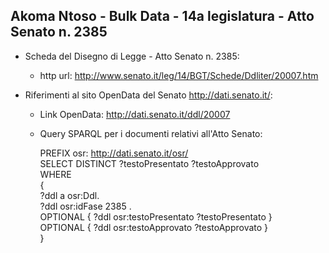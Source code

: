 ## Akoma Ntoso - Bulk Data - 14a legislatura - Atto Senato n. 2385 ##

* Scheda del Disegno di Legge - Atto Senato n. 2385:
	* http url: http://www.senato.it/leg/14/BGT/Schede/Ddliter/20007.htm

* Riferimenti al sito OpenData del Senato http://dati.senato.it/:
	* Link OpenData: http://dati.senato.it/ddl/20007
	* Query SPARQL per i documenti relativi all'Atto Senato:

        PREFIX osr: <http://dati.senato.it/osr/>  
		SELECT DISTINCT ?testoPresentato ?testoApprovato  
		WHERE  
		{  
		    ?ddl a osr:Ddl.  
		    ?ddl osr:idFase 2385 .  
		    OPTIONAL { ?ddl osr:testoPresentato ?testoPresentato }  
		    OPTIONAL { ?ddl osr:testoApprovato ?testoApprovato }  
		}
		